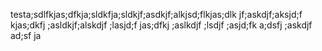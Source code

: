 testa;sdlfkjas;dfkja;sldkfja;sldkjf;asdkjf;alkjsd;flkjas;dlk jf;askdjf;aksjd;f kjas;dkfj ;asldkjf;alskdjf ;lasjd;f jas;dfkj ;aslkdjf ;lsdjf ;asjd;fk a;dsfj ;askdjf ad;sf ja
